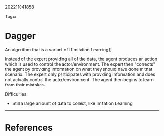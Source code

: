 202211041858

Tags:

# Dagger
An algorithm that is a variant of [[Imitation Learning]].

Instead of the expert providing all of the data, the agent produces an action which is used to control the actor/environment.  The expert then "corrects" the agent by providing information on what they should have done in that scenario.  The expert only participates with providing information and does not actually control the actor/environment.  The agent then begins to learn from their mistakes.

Difficulties:
- Still a large amount of data to collect, like Imitation Learning

---
# References
